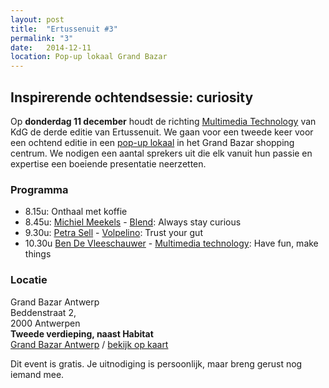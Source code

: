```yaml
---
layout: post
title:  "Ertussenuit #3"
permalink: "3"
date:   2014-12-11
location: Pop-up lokaal Grand Bazar
---
```


## Inspirerende ochtendsessie: curiosity

Op **donderdag 11 december** houdt de richting [Multimedia Technology](http://multimediatechnology.be) van KdG de derde editie van Ertussenuit.
We gaan voor een tweede keer voor een ochtend editie in een [pop-up lokaal](http://atv.be/nieuws/2014-11-10/studeren-in-grand-bazar-shoppingcenter) in het Grand Bazar shopping centrum.
We nodigen een aantal sprekers uit die elk vanuit hun passie en expertise een boeiende presentatie neerzetten.

### Programma
- 8.15u: Onthaal met koffie
- 8.45u: [Michiel Meekels](http://michielmeekels.tumblr.com/) - [Blend](http://www.blend.be/): Always stay curious
- 9.30u: [Petra Sell](http://www.volpelino.com) - [Volpelino](http://www.volpelino.com/): Trust your gut
- 10.30u [Ben De Vleeschauwer](https://twitter.com/sheriffbenjamin) - [Multimedia technology](http://multimediatechnology.be): Have fun, make things


### Locatie
Grand Bazar Antwerp<br>
Beddenstraat 2,<br>
2000 Antwerpen<br>
<strong>Tweede verdieping, naast Habitat</strong><br>
<a href="http://www.grandbazarantwerp.be/">Grand Bazar Antwerp</a> / <a href="https://www.google.be/maps/place/Grand+Bazar/@51.218839,4.402883,15z/data=!4m2!3m1!1s0x0:0xe6366d70066e42f0?sa=X&ei=7GNwVJWJF5HqaPGGgOAD&ved=0CIcBEPwSMBA">bekijk op kaart</a>

Dit event is gratis. Je uitnodiging is persoonlijk, maar breng gerust nog iemand mee.
